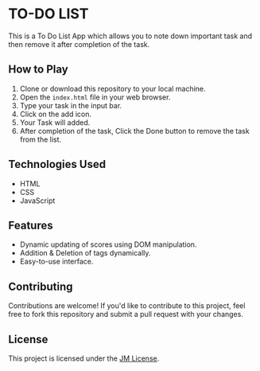 # TO-DO LIST

This is a To Do List App which allows you to note down important task and then remove it after completion of the task.

## How to Play

1. Clone or download this repository to your local machine.
2. Open the `index.html` file in your web browser.
3. Type your task in the input bar.
4. Click on the add icon.
5. Your Task will added.
6. After completion of the task, Click the Done button to remove the task from the list.

## Technologies Used

- HTML
- CSS
- JavaScript

## Features

- Dynamic updating of scores using DOM manipulation.
- Addition & Deletion of tags dynamically.
- Easy-to-use interface.

## Contributing

Contributions are welcome! If you'd like to contribute to this project, feel free to fork this repository and submit a pull request with your changes.

## License

This project is licensed under the [JM License](LICENSE).
